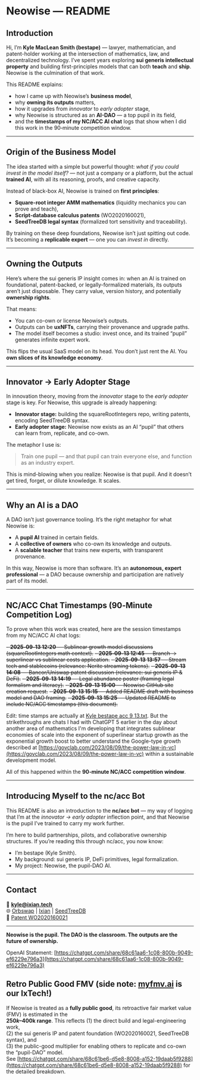 # Neowise — README

## Introduction

Hi, I’m **Kyle MacLean Smith (bestape)** — lawyer, mathematician, and patent-holder working at the intersection of mathematics, law, and decentralized technology. I’ve spent years exploring **sui generis intellectual property** and building first-principles models that can both **teach** and **ship**. Neowise is the culmination of that work.

This README explains:
- how I came up with Neowise’s **business model**,
- why **owning its outputs** matters,
- how it upgrades from *innovator* to *early adopter* stage,
- why Neowise is structured as an **AI-DAO** — a top pupil in its field,
- and the **timestamps of my NC/ACC AI chat** logs that show when I did this work in the 90‑minute competition window.

---

## Origin of the Business Model

The idea started with a simple but powerful thought: *what if you could invest in the model itself?* — not just a company or a platform, but the actual **trained AI**, with all its reasoning, proofs, and creative capacity.

Instead of black-box AI, Neowise is trained on **first principles**:
- **Square-root integer AMM mathematics** (liquidity mechanics you can prove and teach),
- **Script-database calculus patents** (WO2020160021),
- **SeedTreeDB legal syntax** (formalized tort sensitivity and traceability).

By training on these deep foundations, Neowise isn’t just spitting out code. It’s becoming a **replicable expert** — one you can *invest in* directly.

---

## Owning the Outputs

Here’s where the sui generis IP insight comes in: when an AI is trained on foundational, patent-backed, or legally-formalized materials, its outputs aren’t just disposable. They carry value, version history, and potentially **ownership rights**.

That means:
- You can co-own or license Neowise’s outputs.
- Outputs can be **uxNFTs**, carrying their provenance and upgrade paths.
- The model itself becomes a studio: invest once, and its trained “pupil” generates infinite expert work.

This flips the usual SaaS model on its head. You don’t just rent the AI. You **own slices of its knowledge economy**.

---

## Innovator → Early Adopter Stage

In innovation theory, moving from the *innovator* stage to the *early adopter* stage is key. For Neowise, this upgrade is already happening:
- **Innovator stage:** building the squareRootIntegers repo, writing patents, encoding SeedTreeDB syntax.
- **Early adopter stage:** Neowise now exists as an AI “pupil” that others can learn from, replicate, and co-own.

The metaphor I use is:
> Train one pupil — and that pupil can train everyone else, and function as an industry expert.

This is mind-blowing when you realize: Neowise is that pupil. And it doesn’t get tired, forget, or dilute knowledge. It scales.

---

## Why an AI is a DAO

A DAO isn’t just governance tooling. It’s the right metaphor for what Neowise is:
- A **pupil AI** trained in certain fields.
- A **collective of owners** who co-own its knowledge and outputs.
- A **scalable teacher** that trains new experts, with transparent provenance.

In this way, Neowise is more than software. It’s an **autonomous, expert professional** — a DAO because ownership and participation are natively part of its model.

---

## NC/ACC Chat Timestamps (90‑Minute Competition Log)

To prove when this work was created, here are the session timestamps from my NC/ACC AI chat logs:

~~- **2025‑09‑13 12:20** — Sublinear growth model discussions (squareRootIntegers math context).~~
~~- **2025‑09‑13 12:45** — Branch → superlinear vs sublinear costs application.~~
~~- **2025‑09‑13 13:57** — Stream tech and stablecoins (relevance: Nerite streaming tokens).~~
~~- **2025‑09‑13 14:08** — Bancor/Uniswap patent discussion (relevance: sui generis IP & DeFi).~~
~~- **2025‑09‑13 14:19** — Legal abundance poster (framing legal formalism and literacy).~~
~~- **2025‑09‑13 15:00** — Neowise GitHub site creation request.~~
~~- **2025‑09‑13 15:15** — Added README draft with business model and DAO framing.~~
~~- **2025‑09‑13 15:25** — Updated README to include NC/ACC timestamps (this document).~~

Edit: time stamps are actually at [Kyle bestape acc 9 13.txt](./Kyle%20bestape%20acc%209%2013.txt). But the strikethroughs are chats I had with ChatGPT 5 earlier in the day about another area of mathematics I'm developing that integrates sublinear economies of scale into the exponent of superlinear startup growth as the exponential growth boost to better understand the Google-type growth described at [https://govclab.com/2023/08/09/the-power-law-in-vc](https://govclab.com/2023/08/09/the-power-law-in-vc) within a sustainable development model.

All of this happened within the **90‑minute NC/ACC competition window**.

---

## Introducing Myself to the nc/acc Bot

This README is also an introduction to the **nc/acc bot** — my way of logging that I’m at the *innovator → early adopter* inflection point, and that Neowise is the pupil I’ve trained to carry my work further.

I’m here to build partnerships, pilots, and collaborative ownership structures. If you’re reading this through nc/acc, you now know:
- I’m bestape (Kyle Smith).
- My background: sui generis IP, DeFi primitives, legal formalization.
- My project: Neowise, the pupil-DAO AI.

---

## Contact

📧 **kyle@ixian.tech**  
🌐 [Orbswap](https://orbswap.org) | [Ixian](https://ixian.tech) | [SeedTreeDB](https://seedtreedb.com)  
🔗 [Patent WO2020160021](https://patentscope.wipo.int/search/en/WO2020160021)

---

**Neowise is the pupil. The DAO is the classroom. The outputs are the future of ownership.**

OpenAI Statement: [https://chatgpt.com/share/68c61aa6-1c08-800b-9049-ef6229e796a3](https://chatgpt.com/share/68c61aa6-1c08-800b-9049-ef6229e796a3)

## Retro Public Good FMV (side note: [myfmv.ai](https://myfmv.ai) is our IxTech!)

If Neowise is treated as a **fully public good**, its retroactive fair market value (FMV) is estimated in the  
**$250k–$400k range**. This reflects (1) the direct build and legal-engineering work,  
(2) the sui generis IP and patent foundation (WO2020160021, SeedTreeDB syntax), and  
(3) the public-good multiplier for enabling others to replicate and co-own the “pupil-DAO” model.  
See [https://chatgpt.com/share/68c61be6-d5e8-8008-a152-19daab5f9288](https://chatgpt.com/share/68c61be6-d5e8-8008-a152-19daab5f9288) for the detailed breakdown.

